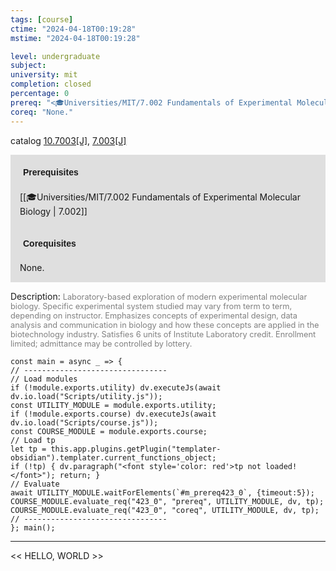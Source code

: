 ```yaml
---
tags: [course]
ctime: "2024-04-18T00:19:28"
mstime: "2024-04-18T00:19:28"

level: undergraduate
subject: 
university: mit
completion: closed
percentage: 0
prereq: "<🎓Universities/MIT/7.002 Fundamentals of Experimental Molecular Biology>"
coreq: "None."
---
```


catalog [10.7003[J]](http://student.mit.edu/catalog/m10a.html#10.7003), [7.003[J]](http://student.mit.edu/catalog/m7a.html#7.003)

<span style="display: block; padding: 15px; background-color: rgb(100, 100, 100, 0.2);"><font id="m_prereq423_0" style="display: block; font-family: Arial, sans-serif; font-weight: bold; padding: 5px">Prerequisites</font><br><span id="prereq423_0">[[🎓Universities/MIT/7.002 Fundamentals of Experimental Molecular Biology | 7.002]]</span></span>
<span style="display: block; padding: 15px; background-color: rgb(100, 100, 100, 0.2);"><font id="m_coreq423_0" style="display: block; font-family: Arial, sans-serif; font-weight: bold; padding: 5px">Corequisites</font><br><span id="coreq423_0">None.</span></span>

<font style="">Description:</font>
<font style="color: grey; font-size: 0.8rem;">Laboratory-based exploration of modern experimental molecular biology. Specific experimental system studied may vary from term to term, depending on instructor. Emphasizes concepts of experimental design, data analysis and communication in biology and how these concepts are applied in the biotechnology industry. Satisfies 6 units of Institute Laboratory credit. Enrollment limited; admittance may be controlled by lottery.</font>

```dataviewjs
const main = async _ => {
// --------------------------------
// Load modules
if (!module.exports.utility) dv.executeJs(await dv.io.load("Scripts/utility.js"));
const UTILITY_MODULE = module.exports.utility;
if (!module.exports.course) dv.executeJs(await dv.io.load("Scripts/course.js"));
const COURSE_MODULE = module.exports.course;
// Load tp
let tp = this.app.plugins.getPlugin("templater-obsidian").templater.current_functions_object;
if (!tp) { dv.paragraph("<font style='color: red'>tp not loaded!</font>"); return; }
// Evaluate
await UTILITY_MODULE.waitForElements(`#m_prereq423_0`, {timeout:5});
COURSE_MODULE.evaluate_req("423_0", "prereq", UTILITY_MODULE, dv, tp);
COURSE_MODULE.evaluate_req("423_0", "coreq", UTILITY_MODULE, dv, tp);
// --------------------------------
}; main();
```

---

<< HELLO, WORLD >>
